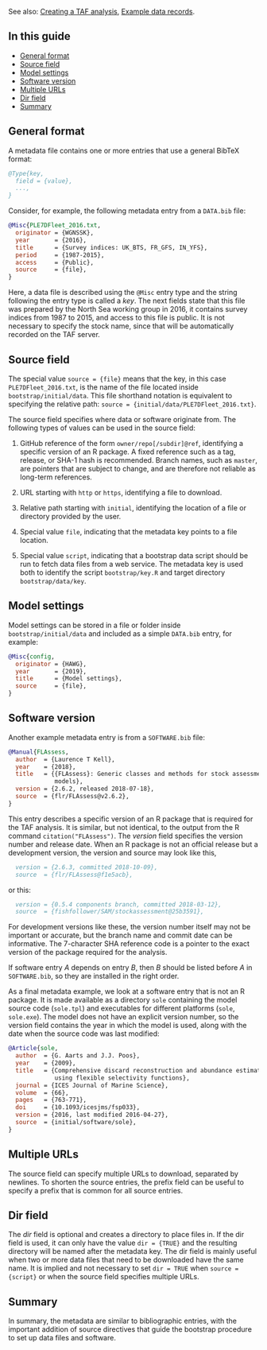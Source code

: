 
See also: [Creating a TAF analysis](Creating-a-TAF-analysis), [Example
data records](Example-data-records).

## In this guide

  - [General format](#general-format)
  - [Source field](#source-field)
  - [Model settings](#model-settings)
  - [Software version](#software-version)
  - [Multiple URLs](#multiple-urls)
  - [Dir field](#dir-field)
  - [Summary](#summary)

## General format

A metadata file contains one or more entries that use a general BibTeX
format:

``` bibtex
@Type{key,
  field = {value},
  ...,
}
```

Consider, for example, the following metadata entry from a `DATA.bib`
file:

``` bibtex
@Misc{PLE7DFleet_2016.txt,
  originator = {WGNSSK},
  year       = {2016},
  title      = {Survey indices: UK_BTS, FR_GFS, IN_YFS},
  period     = {1987-2015},
  access     = {Public},
  source     = {file},
}
```

Here, a data file is described using the `@Misc` entry type and the
string following the entry type is called a *key*. The next fields state
that this file was prepared by the North Sea working group in 2016, it
contains survey indices from 1987 to 2015, and access to this file is
public. It is not necessary to specify the stock name, since that will
be automatically recorded on the TAF server.

## Source field

The special value `source = {file}` means that the key, in this case
`PLE7DFleet_2016.txt`, is the name of the file located inside
`bootstrap/initial/data`. This file shorthand notation is equivalent to
specifying the relative path: `source =
{initial/data/PLE7DFleet_2016.txt}`.

The source field specifies where data or software originate from. The
following types of values can be used in the source field:

1.  GitHub reference of the form `owner/repo[/subdir]@ref`, identifying
    a specific version of an R package. A fixed reference such as a tag,
    release, or SHA-1 hash is recommended. Branch names, such as
    `master`, are pointers that are subject to change, and are therefore
    not reliable as long-term references.

2.  URL starting with `http` or `https`, identifying a file to download.

3.  Relative path starting with `initial`, identifying the location of a
    file or directory provided by the user.

4.  Special value `file`, indicating that the metadata key points to a
    file location.

5.  Special value `script`, indicating that a bootstrap data script
    should be run to fetch data files from a web service. The metadata
    key is used both to identify the script `bootstrap/key.R` and target
    directory `bootstrap/data/key`.

## Model settings

Model settings can be stored in a file or folder inside
`bootstrap/initial/data` and included as a simple `DATA.bib` entry, for
example:

``` bibtex
@Misc{config,
  originator = {HAWG},
  year       = {2019},
  title      = {Model settings},
  source     = {file},
}
```

## Software version

Another example metadata entry is from a `SOFTWARE.bib` file:

``` bibtex
@Manual{FLAssess,
  author  = {Laurence T Kell},
  year    = {2018},
  title   = {{FLAssess}: Generic classes and methods for stock assessment
             models},
  version = {2.6.2, released 2018-07-18},
  source  = {flr/FLAssess@v2.6.2},
}
```

This entry describes a specific version of an R package that is required
for the TAF analysis. It is similar, but not identical, to the output
from the R command `citation("FLAssess")`. The *version* field specifies
the version number and release date. When an R package is not an
official release but a development version, the version and source may
look like this,

``` bibtex
  version = {2.6.3, committed 2018-10-09},
  source  = {flr/FLAssess@f1e5acb},
```

or this:

``` bibtex
  version = {0.5.4 components branch, committed 2018-03-12},
  source  = {fishfollower/SAM/stockassessment@25b3591},
```

For development versions like these, the version number itself may not
be important or accurate, but the branch name and commit date can be
informative. The 7-character SHA reference code is a pointer to the
exact version of the package required for the analysis.

If software entry *A* depends on entry *B*, then *B* should be listed
before *A* in `SOFTWARE.bib`, so they are installed in the right order.

As a final metadata example, we look at a software entry that is not an
R package. It is made available as a directory `sole` containing the
model source code (`sole.tpl`) and executables for different platforms
(`sole`, `sole.exe`). The model does not have an explicit version
number, so the version field contains the year in which the model is
used, along with the date when the source code was last modified:

``` bibtex
@Article{sole,
  author  = {G. Aarts and J.J. Poos},
  year    = {2009},
  title   = {Comprehensive discard reconstruction and abundance estimation
             using flexible selectivity functions},
  journal = {ICES Journal of Marine Science},
  volume  = {66},
  pages   = {763-771},
  doi     = {10.1093/icesjms/fsp033},
  version = {2016, last modified 2016-04-27},
  source  = {initial/software/sole},
}
```

## Multiple URLs

The source field can specify multiple URLs to download, separated by
newlines. To shorten the source entries, the prefix field can be useful
to specify a prefix that is common for all source entries.

## Dir field

The *dir* field is optional and creates a directory to place files in.
If the dir field is used, it can only have the value `dir = {TRUE}` and
the resulting directory will be named after the metadata key. The dir
field is mainly useful when two or more data files that need to be
downloaded have the same name. It is implied and not necessary to set
`dir = TRUE` when `source = {script}` or when the source field specifies
multiple URLs.

## Summary

In summary, the metadata are similar to bibliographic entries, with the
important addition of source directives that guide the bootstrap
procedure to set up data files and software.
